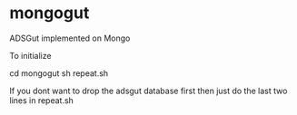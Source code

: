 mongogut
========
ADSGut implemented on Mongo

To initialize

cd mongogut
sh repeat.sh

If you dont want to drop the adsgut database first then just do the last two lines in repeat.sh
